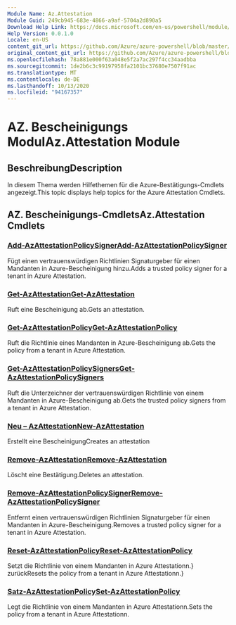 ```yaml
---
Module Name: Az.Attestation
Module Guid: 249cb945-683e-4866-a9af-5704a2d890a5
Download Help Link: https://docs.microsoft.com/en-us/powershell/module/az.attestation
Help Version: 0.0.1.0
Locale: en-US
content_git_url: https://github.com/Azure/azure-powershell/blob/master/src/Attestation/Attestation/help/Az.Attestation.md
original_content_git_url: https://github.com/Azure/azure-powershell/blob/master/src/Attestation/Attestation/help/Az.Attestation.md
ms.openlocfilehash: 78a881e000f63a048e5f2a7ac297f4cc34aadbba
ms.sourcegitcommit: 1de2b6c3c99197958fa2101bc37680e7507f91ac
ms.translationtype: MT
ms.contentlocale: de-DE
ms.lasthandoff: 10/13/2020
ms.locfileid: "94167357"
---
```

# <span data-ttu-id="dc605-101">AZ. Bescheinigungs Modul</span><span class="sxs-lookup"><span data-stu-id="dc605-101">Az.Attestation Module</span></span>
## <span data-ttu-id="dc605-102">Beschreibung</span><span class="sxs-lookup"><span data-stu-id="dc605-102">Description</span></span>
<span data-ttu-id="dc605-103">In diesem Thema werden Hilfethemen für die Azure-Bestätigungs-Cmdlets angezeigt.</span><span class="sxs-lookup"><span data-stu-id="dc605-103">This topic displays help topics for the Azure Attestation Cmdlets.</span></span>

## <span data-ttu-id="dc605-104">AZ. Bescheinigungs-Cmdlets</span><span class="sxs-lookup"><span data-stu-id="dc605-104">Az.Attestation Cmdlets</span></span>
### [<span data-ttu-id="dc605-105">Add-AzAttestationPolicySigner</span><span class="sxs-lookup"><span data-stu-id="dc605-105">Add-AzAttestationPolicySigner</span></span>](Add-AzAttestationPolicySigner.md)
<span data-ttu-id="dc605-106">Fügt einen vertrauenswürdigen Richtlinien Signaturgeber für einen Mandanten in Azure-Bescheinigung hinzu.</span><span class="sxs-lookup"><span data-stu-id="dc605-106">Adds a trusted policy signer for a tenant in Azure Attestation.</span></span>

### [<span data-ttu-id="dc605-107">Get-AzAttestation</span><span class="sxs-lookup"><span data-stu-id="dc605-107">Get-AzAttestation</span></span>](Get-AzAttestation.md)
<span data-ttu-id="dc605-108">Ruft eine Bescheinigung ab.</span><span class="sxs-lookup"><span data-stu-id="dc605-108">Gets an attestation.</span></span>

### [<span data-ttu-id="dc605-109">Get-AzAttestationPolicy</span><span class="sxs-lookup"><span data-stu-id="dc605-109">Get-AzAttestationPolicy</span></span>](Get-AzAttestationPolicy.md)
<span data-ttu-id="dc605-110">Ruft die Richtlinie eines Mandanten in Azure-Bescheinigung ab.</span><span class="sxs-lookup"><span data-stu-id="dc605-110">Gets the policy from a tenant in Azure Attestation.</span></span>

### [<span data-ttu-id="dc605-111">Get-AzAttestationPolicySigners</span><span class="sxs-lookup"><span data-stu-id="dc605-111">Get-AzAttestationPolicySigners</span></span>](Get-AzAttestationPolicySigners.md)
<span data-ttu-id="dc605-112">Ruft die Unterzeichner der vertrauenswürdigen Richtlinie von einem Mandanten in Azure-Bescheinigung ab.</span><span class="sxs-lookup"><span data-stu-id="dc605-112">Gets the trusted policy signers from a tenant in Azure Attestation.</span></span>

### [<span data-ttu-id="dc605-113">Neu – AzAttestation</span><span class="sxs-lookup"><span data-stu-id="dc605-113">New-AzAttestation</span></span>](New-AzAttestation.md)
<span data-ttu-id="dc605-114">Erstellt eine Bescheinigung</span><span class="sxs-lookup"><span data-stu-id="dc605-114">Creates an attestation</span></span>

### [<span data-ttu-id="dc605-115">Remove-AzAttestation</span><span class="sxs-lookup"><span data-stu-id="dc605-115">Remove-AzAttestation</span></span>](Remove-AzAttestation.md)
<span data-ttu-id="dc605-116">Löscht eine Bestätigung.</span><span class="sxs-lookup"><span data-stu-id="dc605-116">Deletes an attestation.</span></span>

### [<span data-ttu-id="dc605-117">Remove-AzAttestationPolicySigner</span><span class="sxs-lookup"><span data-stu-id="dc605-117">Remove-AzAttestationPolicySigner</span></span>](Remove-AzAttestationPolicySigner.md)
<span data-ttu-id="dc605-118">Entfernt einen vertrauenswürdigen Richtlinien Signaturgeber für einen Mandanten in Azure-Bescheinigung.</span><span class="sxs-lookup"><span data-stu-id="dc605-118">Removes a trusted policy signer for a tenant in Azure Attestation.</span></span>

### [<span data-ttu-id="dc605-119">Reset-AzAttestationPolicy</span><span class="sxs-lookup"><span data-stu-id="dc605-119">Reset-AzAttestationPolicy</span></span>](Reset-AzAttestationPolicy.md)
<span data-ttu-id="dc605-120">Setzt die Richtlinie von einem Mandanten in Azure Attestationn.} zurück</span><span class="sxs-lookup"><span data-stu-id="dc605-120">Resets the policy from a tenant in Azure Attestationn.}</span></span>

### [<span data-ttu-id="dc605-121">Satz-AzAttestationPolicy</span><span class="sxs-lookup"><span data-stu-id="dc605-121">Set-AzAttestationPolicy</span></span>](Set-AzAttestationPolicy.md)
<span data-ttu-id="dc605-122">Legt die Richtlinie von einem Mandanten in Azure Attestationn.</span><span class="sxs-lookup"><span data-stu-id="dc605-122">Sets the policy from a tenant in Azure Attestationn.</span></span>

